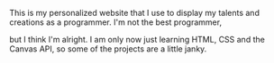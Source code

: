This is my personalized website that I use to display my talents and creations as a programmer. I'm not the best programmer,

but I think I'm alright. I am only now just learning HTML, CSS and the Canvas API, so some of the projects are a little janky.
